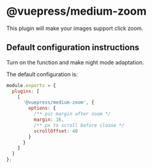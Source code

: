 # @vuepress/medium-zoom <MyBadge text="New" />

This plugin will make your images support click zoom.

## Default configuration instructions

Turn on the function and make night mode adaptation.

The default configuration is:

```js
module.exports = {
  plugins: [
    [
      '@vuepress/medium-zoom', {
        options: {
          /** pic margin after zoom */
          margin: 16,
          /** px to scroll before cloase */
          scrollOffset: 40
        }
      }
    ]
  ]
};
```
